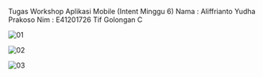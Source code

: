 Tugas Workshop Aplikasi Mobile (Intent Minggu 6) Nama : Aliffrianto Yudha Prakoso Nim : E41201726 Tif Golongan C

![01](https://user-images.githubusercontent.com/80299181/137526632-f4e577db-fd99-4d1d-a63b-f837feff5984.png)

![02](https://user-images.githubusercontent.com/80299181/137526672-57bbfff4-42c0-4787-8d63-e368b5ddceeb.png)

![03](https://user-images.githubusercontent.com/80299181/137526715-3af986ef-8093-4aef-9764-ebddf4cdf5d4.png)
